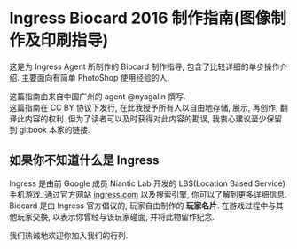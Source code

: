 # Ingress Biocard 2016 制作指南(图像制作及印刷指导)

这是为 Ingress Agent 所制作的 Biocard 制作指导, 包含了比较详细的单步操作介绍. 主要面向有简单 PhotoShop 使用经验的人.

这篇指南由来自中国广州的 agent @nyagalin 撰写.  
这篇指南在 CC BY 协议下发行, 在此我授予所有人以自由地存储, 展示, 再创作, 翻译此内容的权利. 但为了读者可以及时获得对此内容的勘误, 我衷心建议至少保留到 gitbook 本家的链接.  

## 如果你不知道什么是 Ingress
Ingress 是由前 Google 成员 Niantic Lab 开发的 LBS(Location Based Service) 手机游戏. 通过官方网站 [ingress.com](https://www.ingress.com/) 以及搜索引擎, 你可以了解到更多详细信息.  
Biocard 是由 Ingress 官方倡议的, 玩家自由制作的 **玩家名片**. 在游戏过程中与其他玩家交换, 以表示你曾经与该玩家碰面, 并将此物留作纪念.  

我们热诚地欢迎你加入我们的行列.  